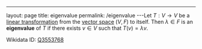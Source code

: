 ---
 layout: page
 title: eigenvalue
 permalink: /eigenvalue
---Let $T:V\to V$ be a [linear transformation](https://defsmath.github.io/DefsMath/linear_transformation) from the [vector space](https://defsmath.github.io/DefsMath/vector_space) $(V,F)$ to itself. Then $\lambda \in F$ is an **eigenvalue** of $T$ if there exists $v\in V$ such that $T(v) = \lambda v$.

Wikidata ID: [Q3553768](https://www.wikidata.org/wiki/Q3553768)